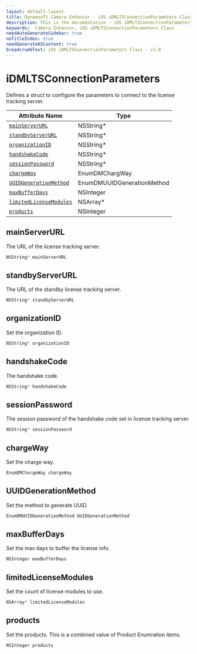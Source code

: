 ```yaml
---
layout: default-layout
title: Dynamsoft Camera Enhancer - iOS iDMLTSConnectionParameters Class
description: This is the documentation - iOS iDMLTSConnectionParameters Class page of Dynamsoft Camera Enhancer.
keywords:  Camera Enhancer, iOS iDMLTSConnectionParameters Class
needAutoGenerateSidebar: true
noTitleIndex: true
needGenerateH3Content: true
breadcrumbText: iOS iDMLTSConnectionParameters Class - v1.0
---
```


# iDMLTSConnectionParameters

Defines a struct to configure the parameters to connect to the license tracking server.

| Attribute Name | Type |
|------|------|
| [`mainServerURL`](#mainserverurl) | NSString* |
| [`standbyServerURL`](#standbyserverurl) | NSString* |
| [`organizationID`](#organizationid) | NSString* |
| [`handshakeCode`](#handshakecode) | NSString* |
| [`sessionPassword`](#sessionpassword) | NSString* |
| [`chargeWay`](#chargeway) | EnumDMChargWay |
| [`UUIDGenerationMethod`](#uuidgenerationmethod) | EnumDMUUIDGenerationMethod |
| [`maxBufferDays`](#maxbufferdays) | NSInteger |
| [`limitedLicenseModules`](#limitedlicensemodules) | NSArray* |
| [`products`](#products) | NSInteger |

## mainServerURL

The URL of the license tracking server.

```objectivec
NSString* mainServerURL
```

## standbyServerURL

The URL of the standby license tracking server.

```objectivec
NSString* standbyServerURL
```

## organizationID

Set the organization ID.

```objectivec
NSString* organizationID
```

## handshakeCode

The handshake code.

```objectivec
NSString* handshakeCode
```

## sessionPassword

The session password of the handshake code set in license tracking server.

```objectivec
NSString* sessionPassword
```

## chargeWay

Set the charge way.

```objectivec
EnumDMChargeWay chargeWay
```

## UUIDGenerationMethod

Set the method to generate UUID.

```objectivec
EnumDMUUIDGenerationMethod UUIDGenerationMethod
```

## maxBufferDays

Set the max days to buffer the license info.

```objectivec
NSInteger maxBufferDays
```

## limitedLicenseModules

Set the count of license modules to use.

```objectivec
NSArray* limitedLicenseModules
```

## products

Set the products. This is a combined value of Product Enumration items.

```objectivec
NSInteger products
```
